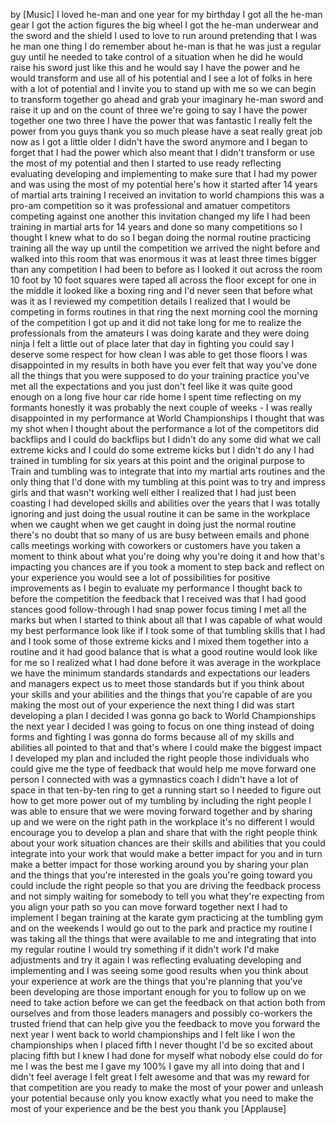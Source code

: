 
by
[Music]
I loved he-man and one year for my
birthday I got all the he-man gear I got
the action figures the big wheel I got
the he-man underwear and the sword and
the shield I used to love to run around
pretending that I was he man one thing I
do remember about he-man is that he was
just a regular guy until he needed to
take control of a situation when he did
he would raise his sword just like this
and he would say I have the power and he
would transform and use all of his
potential and I see a lot of folks in
here with a lot of potential and I
invite you to stand up with me so we can
begin to transform together go ahead and
grab your imaginary he-man sword and
raise it up and on the count of three
we&#39;re going to say I have the power
together one two three I have the power
that was fantastic I really felt the
power from you guys thank you so much
please have a seat
really great job now as I got a little
older I didn&#39;t have the sword anymore
and I began to forget that I had the
power which also meant that I didn&#39;t
transform or use the most of my
potential and then I started to use
ready reflecting evaluating developing
and implementing to make sure that I had
my power and was using the most of my
potential here&#39;s how it started after 14
years of martial arts training I
received an invitation to world
champions
this was a pro-am competition so it was
professional and amatuer competitors
competing against one another
this invitation changed my life I had
been training in martial arts for 14
years and done so many competitions so I
thought I knew what to do so I began
doing the normal routine practicing
training all the way up until the
competition we arrived the night before
and walked into this room that was
enormous it was at least three times
bigger than any competition I had been
to before as I looked it out across the
room 10 foot by 10 foot squares were
taped all across the floor except for
one in the middle it looked like a
boxing ring and I&#39;d never seen that
before
what was it as I reviewed my competition
details I realized that I would be
competing in forms routines in that ring
the next morning cool the morning of the
competition I got up and it did not take
long for me to realize the professionals
from the amateurs I was doing karate and
they were doing ninja I felt a little
out of place
later that day in fighting you could say
I deserve some respect for how clean I
was able to get those floors I was
disappointed in my results in both have
you ever felt that way you&#39;ve done all
the things that you were supposed to do
your training practice you&#39;ve met all
the expectations and you just don&#39;t feel
like it was quite good enough on a long
five hour car ride home
I spent time reflecting on my
formants honestly it was probably the
next couple of weeks - I was really
disappointed in my performance at World
Championships I thought that was my shot
when I thought about the performance a
lot of the competitors did backflips and
I could do backflips but I didn&#39;t do any
some did what we call extreme kicks and
I could do some extreme kicks but I
didn&#39;t do any I had trained in tumbling
for six years at this point and the
original purpose to Train and tumbling
was to integrate that into my martial
arts routines and the only thing that
I&#39;d done with my tumbling at this point
was to try and impress girls and that
wasn&#39;t working well either I realized
that I had just been coasting I had
developed skills and abilities over the
years that I was totally ignoring and
just doing the usual routine it can be
same in the workplace when we caught
when we get caught in doing just the
normal routine there&#39;s no doubt that so
many of us are busy between emails and
phone calls meetings working with
coworkers or customers have you taken a
moment to think about what you&#39;re doing
why you&#39;re doing it and how that&#39;s
impacting you chances are if you took a
moment to step back and reflect on your
experience you would see a lot of
possibilities for positive improvements
as I begin to evaluate my performance I
thought back to before the competition
the feedback that I received was that I
had good stances good follow-through
I had snap power focus timing I met all
the marks but when I started to think
about all that I was capable of what
would my best performance look like if I
took some of that tumbling skills that I
had and I took some of those extreme
kicks and I mixed them together into a
routine and it had good balance that is
what a good routine would look like for
me so I realized what I had done before
it was average in the workplace we have
the minimum standards standards and
expectations our leaders and managers
expect us to meet those standards but if
you think about your skills and your
abilities and the things that you&#39;re
capable of are you making the most out
of your experience the next thing I did
was start developing a plan I decided I
was gonna go back to World Championships
the next year I decided I was going to
focus on one thing instead of doing
forms and fighting I was gonna do forms
because all of my skills and abilities
all pointed to that and that&#39;s where I
could make the biggest impact I
developed my plan and included the right
people those individuals who could give
me the type of feedback that would help
me move forward one person I connected
with was a gymnastics coach I didn&#39;t
have a lot of space in that ten-by-ten
ring to get a running start so I needed
to figure out how to get more power out
of my tumbling by including the right
people I was able to ensure that we were
moving forward together and by sharing
up
and we were on the right path in the
workplace it&#39;s no different I would
encourage you to develop a plan and
share that with the right people think
about your work situation chances are
their skills and abilities that you
could integrate into your work that
would make a better impact for you and
in turn make a better impact for those
working around you by sharing your plan
and the things that you&#39;re interested in
the goals you&#39;re going toward you could
include the right people so that you are
driving the feedback process and not
simply waiting for somebody to tell you
what they&#39;re expecting from you align
your path so you can move forward
together next I had to implement I began
training at the karate gym practicing at
the tumbling gym and on the weekends I
would go out to the park and practice my
routine I was taking all the things that
were available to me and integrating
that into my regular routine I would try
something if it didn&#39;t work
I&#39;d make adjustments and try it again I
was reflecting evaluating developing and
implementing and I was seeing some good
results when you think about your
experience at work are the things that
you&#39;re planning that you&#39;ve been
developing are those important enough
for you to follow up on we need to take
action before we can get the feedback on
that action both from ourselves and from
those leaders managers and possibly
co-workers the trusted friend that can
help give you the feedback to move you
forward the next year I went back to
world championships and I felt like I
won the championships when I placed
fifth I never thought I&#39;d be so excited
about placing fifth
but I knew I had done for myself what
nobody else could do for me I was the
best me I gave my 100% I gave my all
into doing that and I didn&#39;t feel
average I felt great I felt awesome
and that was my reward for that
competition are you ready to make the
most of your power and unleash your
potential because only you know exactly
what you need to make the most of your
experience and be the best you thank you
[Applause]
